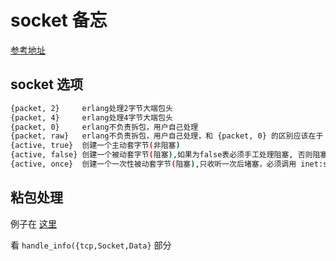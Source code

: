 # socket 备忘

[参考地址](http://blog.csdn.net/mycwq/article/details/18359007)

## socket 选项

```sh
{packet, 2}     erlang处理2字节大端包头
{packet, 4}     erlang处理4字节大端包头
{packet, 0}     erlang不负责拆包，用户自己处理
{packet, raw}   erlang不负责拆包，用户自己处理，和 {packet, 0} 的区别应该在于 raw socket 可以处理 icmp 之类的特殊包
{active, true}  创建一个主动套字节(非阻塞)
{active, false} 创建一个被动套字节(阻塞),如果为false表必须手工处理阻塞, 否则阻塞在此处无法收听, 当前我无法处理
{active, once}  创建一个一次性被动套字节(阻塞),只收听一次后堵塞，必须调用 inet:setopts(Socket, [{active, once}]), 后才可收听下一条
```

## 粘包处理

例子在 [这里](https://github.com/kqqsysu/ssdb-erlang/blob/master/src/ssdb_conn.erl)

看 `handle_info({tcp,Socket,Data}` 部分